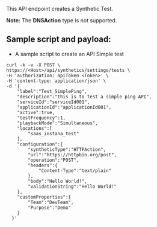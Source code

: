 This API endpoint creates a Synthetic Test.

**Note:** The **DNSAction** type is not supported.

## Sample script and payload: 
- A sample script to create an API Simple test

```
curl -k -v -X POST \
https://<Host>/api/synthetics/settings/tests \
-H 'authorization: apiToken <Token>' \
-H 'content-type: application/json' \
-d '{
    "label":"Test_SimplePing",
    "description":"this is to test a simple ping API",
    "serviceId":"serviceId001",
    "applicationId":"applicationId001",
    "active":true,
    "testFrequency":1,
    "playbackMode":"Simultaneous",
    "locations":[
        "saas_instana_test"
    ],
    "configuration":{
        "syntheticType":"HTTPAction",
        "url":"https://httpbin.org/post",
        "operation":"POST",
        "headers":{
            "Content-Type":"text/plain"
        },
        "body":"Hello World!",
        "validationString":"Hello World!"
    },
    "customProperties":{
        "Team":"DevTeam",
        "Purpose":"Demo"
    }
  }'
```